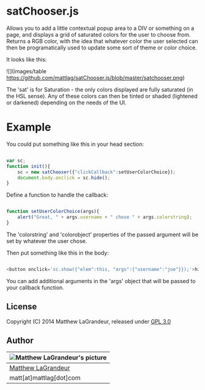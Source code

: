 # satChooser.js
Allows you to add a little contextual popup area to a DIV or something on a page, and displays a grid of saturated colors for the user to choose from.  Returns a RGB color, with the idea that whatever color the user selected can then be programatically used to update some sort of theme or color choice.

It looks like this:

![](images/table https://github.com/mattlag/satChooser.js/blob/master/satchooser.png)

The 'sat' is for Saturation - the only colors displayed are fully saturated (in the HSL sense).  Any of these colors can then be tinted or shaded (lightened or darkened) depending on the needs of the UI.

# Example
You could put something like this in your head section:
```javascript

var sc;
function init(){
	sc = new satChooser({"clickCallback":setUserColorChoice});
	document.body.onclick = sc.hide();
}

```
Define a function to handle the callback:
```javascript

function setUserColorChoice(args){
	alert("Great, " + args.username + " chose " + args.colorstring);
}

````
The 'colorstring' and 'colorobject' properties of the passed argument will be set by whatever the user chose.

Then put something like this in the body:
```javascript

<button onclick='sc.show({"elem":this, "args":{"username":"joe"}});'>hi, joe! choose a color</button>

```
You can add additional arguments in the 'args' object that will be passed to your callback function.


## License
Copyright (C) 2014 Matthew LaGrandeur, released under [GPL 3.0](https://www.gnu.org/licenses/gpl-3.0-standalone.html)

## Author
| ![Matthew LaGrandeur's picture](https://1.gravatar.com/avatar/f6f7b963adc54db7e713d7bd5f4903ec?s=70) |
|---|
| [Matthew LaGrandeur](http://mattlag.com/) |
| matt[at]mattlag[dot]com |




